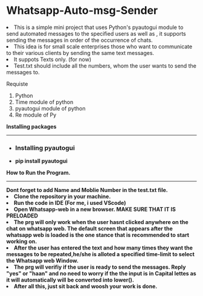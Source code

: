 # Whatsapp-Auto-msg-Sender
<li>This is a simple mini project that uses Python's pyautogui module to send automated messages to the specified users as well as , it supports sending the messages in order of the occurrence of chats.<br>
<li> This idea is for small scale enterprises those who want to communicate to their various clients by sending the same text messages.
<li> It suppots Texts only. (for now)
<li> Test.txt should include all the numbers, whom the user wants to send the messages to. 
  
 Requiste
  <ol><li>Python</li>
    <li>Time module of python</li>
    <li>pyautogui module of python</li>
    <li> Re module of Py</li>
  </ol>
  
**Installing packages**<hr>
  <ul><li><h3>Installing <b>pyautogui<b></h3></li>
    <li>pip install pyautogui</li> 
</ul>
How to Run the Program.<hr>
      Dont forget to add Name and Moblie Number in the test.txt file.
<li> Clone the repository in your machine. 
<li> Run the code in IDE (For me, i used VScode)
<li> Open Whatsapp-web in a new browser. <b> MAKE SURE THAT IT IS PRELOADED<b>
  <li> The prg will only work when the user hasnt clicked anywhere on the chat on whatsapp web. The default screen that appears after the whatsapp web is loaded is the one stance that is recommended to start working on. 
<li> After the user has entered the text and how many times they want the messages to be repeated,he/she is alloted a specified time-limit to select the Whatsapp web Window.
<li> The prg will verifiy if the user is ready to send the messages. Reply "yes" or "haan" and no need to worry if the the input is in Capital lettes as it will automatically will be converted into lower().
<li> After all this, just sit back and woosh your work is done. 
